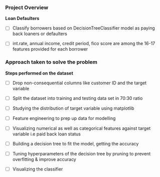 ### Project Overview

 **Loan Defaulters**

- [ ] Classify borrowers based on DecisionTreeClassifier model as paying back loaners or defaulters
- [ ] int.rate, annual income, credit period, fico score are among the 16-17 features provided for each borrower


### Approach taken to solve the problem

 **Steps performed on the dataset**

- [ ] Drop non-consequential columns like customer ID and the target variable
- [ ] Split the dataset into training and testing data set in 70:30 ratio
- [ ] Studying the distribution of target variable using matplotlib
- [ ] Feature engineering to prep up data for modelling
- [ ] Visualizing numerical as well as categorical features against target variable i.e paid back loan status
- [ ] Building a decision tree to fit the model, getting the accuracy
- [ ] Tuning hyperparameters of the decision tree by pruning to prevent overfitting & improve accuracy
- [ ] Visualizing the classifier


